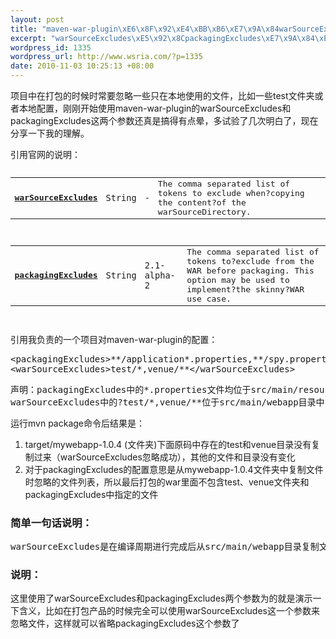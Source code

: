 ```yaml
--- 
layout: post
title: "maven-war-plugin\xE6\x8F\x92\xE4\xBB\xB6\xE7\x9A\x84warSourceExcludes\xE5\x92\x8CpackagingExcludes\xE5\x8F\x82\xE6\x95\xB0\xE7\x9A\x84\xE5\x8C\xBA\xE5\x88\xAB"
excerpt: "warSourceExcludes\xE5\x92\x8CpackagingExcludes\xE7\x9A\x84\xE5\x8C\xBA\xE5\x88\xAB"
wordpress_id: 1335
wordpress_url: http://www.wsria.com/?p=1335
date: 2010-11-03 10:25:13 +08:00
---
```

项目中在打包的时候时常要忽略一些只在本地使用的文件，比如一些test文件夹或者本地配置，刚刚开始使用maven-war-plugin的warSourceExcludes和packagingExcludes这两个参数还真是搞得有点晕，多试验了几次明白了，现在分享一下我的理解。

引用官网的说明：
<pre>
<table>
<tbody>
<tr>
<td><strong><a href="http://maven.apache.org/plugins/maven-war-plugin/war-mojo.html#warSourceExcludes">warSourceExcludes</a></strong></td>
<td><code>String</code></td>
<td><code>-</code></td>
<td>The comma separated list of tokens to exclude when?copying the content?of the warSourceDirectory.</td>
</tr>
</tbody>
</table>
<table>
<tbody>
<tr>
<td><strong><a href="http://maven.apache.org/plugins/maven-war-plugin/war-mojo.html#packagingExcludes">packagingExcludes</a></strong></td>
<td><code>String</code></td>
<td><code>2.1-alpha-2</code></td>
<td>The comma separated list of tokens to?exclude from the WAR before packaging. This option may be used to implement?the skinny?WAR use case.</td>
</tr>
</tbody>
</table>
</pre>
<div>引用我负责的一个项目对maven-war-plugin的配置：</div>
<pre>
<div>&lt;packagingExcludes&gt;**/application*.properties,**/spy.properties&lt;/packagingExcludes&gt;
&lt;warSourceExcludes&gt;test/*,venue/**&lt;/warSourceExcludes&gt;</div></pre>
<pre>
<div>声明：packagingExcludes中的*.properties文件均位于src/main/resources目录中
warSourceExcludes中的?test/*,venue/**位于src/main/webapp目录中</div></pre>
<div>运行mvn package命令后结果是：</div>
<div>
<ol>
	<li>target/mywebapp-1.0.4 (文件夹)下面原码中存在的test和venue目录没有复制过来（warSourceExcludes忽略成功），其他的文件和目录没有变化</li>
	<li>对于packagingExcludes的配置意思是从mywebapp-1.0.4文件夹中复制文件时忽略的文件列表，所以最后打包的war里面不包含test、venue文件夹和packagingExcludes中指定的文件</li>
</ol>
<h3>简单一句话说明：</h3>
<pre>
<div>warSourceExcludes是在编译周期进行完成后从src/main/webapp目录复制文件时忽略，而packagingExcludes是在复制webapp目录完成后打包时忽略target/mywebapp-1.0.4 文件夹的文件</div></pre>
</div>
<h3>说明：</h3>
这里使用了warSourceExcludes和packagingExcludes两个参数为的就是演示一下含义，比如在打包产品的时候完全可以使用warSourceExcludes这一个参数来忽略文件，这样就可以省略packagingExcludes这个参数了
